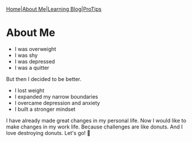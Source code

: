 [Home](/)|[About Me](aboutme)|[Learning Blog](learningblog)|[ProTips](tips.a)

# About Me

- I was overweight
- I was shy
- I was depressed
- I was a quitter 

But then I decided to be better.

- I lost weight
- I expanded my narrow boundaries
- I overcame depression and anxiety
- I built a stronger mindset

I have already made great changes in my personal life. Now I would like to make changes in my work life. Because challenges are like donuts. And I love destroying donuts. Let's go! :metal: